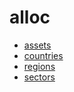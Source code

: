 # alloc

- [assets](/v3/sdk/reference/portfolio/alloc/assets)
- [countries](/v3/sdk/reference/portfolio/alloc/countries)
- [regions](/v3/sdk/reference/portfolio/alloc/regions)
- [sectors](/v3/sdk/reference/portfolio/alloc/sectors)
